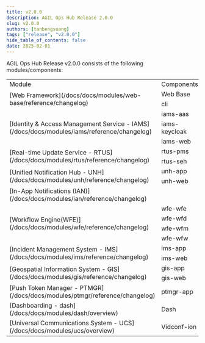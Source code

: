 ```yaml
---
title: v2.0.0
description: AGIL Ops Hub Release 2.0.0
slug: v2.0.0
authors: [tanbengsuang]
tags: ["release", "v2.0.0"]
hide_table_of_contents: false
date: 2025-02-01
---
```


AGIL Ops Hub Release v2.0.0 consists of the following modules/components:

<table >
    <tr>
        <td width="50%" > Module </td>
        <td width="30%" > Components </td>
        <td width="20%" > Version </td>
    </tr>
    <!-- Web Base ------------------------------------------------>    
    <tr>
        <td rowspan="2" >[Web Framework](/docs/docs/modules/web-base/reference/changelog)</td>
        <td>Web Base </td>
        <td>v2.0.0</td>
    </tr>
    <tr>
        <td>cli</td>
        <td>v1.0.3</td>
    </tr>
    <!-- IAMS ---------------------------------------------------->
    <tr>
        <td rowspan="3" >[Identity & Access Management Service - IAMS](/docs/docs/modules/iams/reference/changelog)</td>
        <td>iams-aas</td>
        <td>v1.0.0</td>
    </tr>
    <tr>
        <td>iams-keycloak</td>
        <td>v1.0.0</td>
    </tr>
    <tr>
        <td>iams-web</td>
        <td>v1.2.0</td>
    </tr>
    <!---     RTUS --------------------------------------------->
    <tr>
        <td rowspan="2" >[Real-time Update Service - RTUS](/docs/docs/modules/rtus/reference/changelog)</td>
        <td>rtus-pms</td>
        <td>v1.0.0</td>
    </tr>
    <tr>
        <td>rtus-seh</td>
        <td>v1.0.0</td>
    </tr>
    <!-- UNH --------------------------------------------------->
    <tr>
        <td rowspan="2" >[Unified Notification Hub - UNH](/docs/docs/modules/unh/reference/changelog)</td>
        <td>unh-app</td>
        <td>v1.0.0</td>
    </tr>
    <tr>
        <td>unh-web</td>
        <td>v1.0.0</td>
    </tr>
    <!-- IAN --------------------------------------------------->
    <tr>
        <td colspan="2" >[In-App Notifications (IAN)](/docs/docs/modules/ian/reference/changelog)</td>
        <td>v1.0.0</td>
    </tr>
    <!-- WFE --------------------------------------------------->
    <tr>
        <td rowspan="4" >[Workflow Engine(WFE)](/docs/docs/modules/wfe/reference/changelog)</td>
        <td>wfe-wfe</td>
        <td>v2.0.0</td>
    </tr>
    <tr>
        <td>wfe-wfd</td>
        <td>v2.0.0</td>
    </tr>
    <tr>
        <td>wfe-wfm</td>
        <td>v2.0.0</td>
    </tr>
    <tr>
        <td>wfe-wfw</td>
        <td>v2.0.0</td>
    </tr>
    <!-- IMS --------------------------------------------------->
    <tr>
        <td rowspan="2" >[Incident Management System - IMS](/docs/docs/modules/ims/reference/changelog)</td>
        <td>ims-app</td>
        <td>v2.0.0</td>
    </tr>
    <tr>
        <td>ims-web</td>
        <td>v2.0.0</td>
    </tr>
    <!-- GIS --------------------------------------------------->
    <tr>
        <td rowspan="2" >[Geospatial Information System - GIS](/docs/docs/modules/gis/reference/changelog)</td>
        <td>gis-app</td>
        <td>v1.0.0</td>
    </tr>
    <tr>
        <td>gis-web</td>
        <td>v1.0.0</td>
    </tr>
    <!-- PTMGR --------------------------------------------------->
    <tr>
        <td>[Push Token Manager - PTMGR](/docs/docs/modules/ptmgr/reference/changelog)</td>
        <td>ptmgr-app</td>
        <td>v1.0.0</td>
    </tr>
    <!-- Dashboard ----------------------------------------------->
    <tr>
        <td>[Dashboarding - dash](/docs/docs/modules/dash/overview)</td>
        <td>Dash</td>
        <td>v1.0.0-pre</td>
    </tr>
    <!-- Dashboard ----------------------------------------------->
    <tr>
        <td>[Universal Communications System - UCS](/docs/docs/modules/ucs/overview)</td>
        <td>Vidconf-ion</td>
        <td>v1.4.0</td>
    </tr>
</table>


